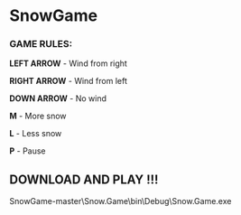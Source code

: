 # SnowGame

### GAME RULES:

  **LEFT ARROW** - Wind from right

  **RIGHT ARROW** - Wind from left

  **DOWN ARROW** - No wind

  **M** - More snow

  **L** - Less snow
  
  **P** - Pause

## DOWNLOAD AND PLAY !!!

SnowGame-master\Snow.Game\bin\Debug\Snow.Game.exe
